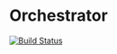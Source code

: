 # Orchestrator

[![Build Status](https://github.com/rain-cafe/orchestrator/actions/workflows/deploy.yml/badge.svg?branch=main)](https://github.com/rain-cafe/orchestrator/commits/master)